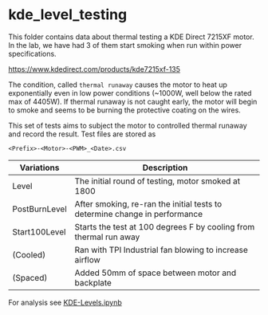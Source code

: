 # kde_level_testing

This folder contains data about thermal testing a KDE Direct 7215XF motor. In the lab, we have had 3 of them start smoking when run within power specifications. 

https://www.kdedirect.com/products/kde7215xf-135

The condition, called `thermal runaway` causes the motor to heat up exponentially even in low power conditions (~1000W, well below the rated max of 4405W). If thermal runaway is not caught early, the motor will begin to smoke and seems to be burning the protective coating on the wires.

This set of tests aims to subject the motor to controlled thermal runaway and record the result. Test files are stored as 
```
<Prefix>-<Motor>-<PWM>_<Date>.csv
```

| Variations    | Description |
|---------------|-------------|
| Level         | The initial round of testing, motor smoked at 1800
| PostBurnLevel | After smoking, re-ran the initial tests to determine change in performance
| Start100Level | Starts the test at 100 degrees F by cooling from thermal run away 
| (Cooled)      | Ran with TPI Industrial fan blowing to increase airflow
| (Spaced)      | Added 50mm of space between motor and backplate 

For analysis see [KDE-Levels.ipynb](https://github.com/Brojowski/uas/blob/master/KDE-Levels.ipynb)